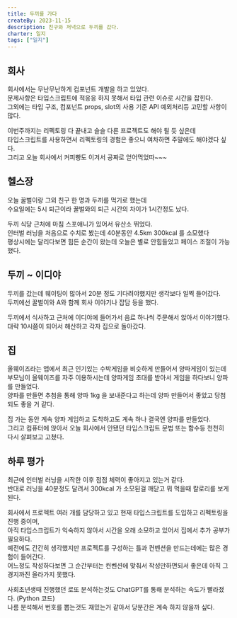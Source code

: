 ```yaml
---
title: 두끼를 가다
createBy: 2023-11-15
description: 친구와 저녁으로 두끼를 갔다.
charter: 일지
tags: ["일지"]
---
```


## 회사

회사에서는 무난무난하게 컴포넌트 개발을 하고 있었다.  
문제사항은 타입스크립트에 적응응 하지 못해서 타입 관련 이슈로 시간을 잡힌다.  
그외에는 타입 구조, 컴포넌트 props, slot의 사용 기준 API 예외처리등 고민할 사항이 많다.

이번주까지는 리펙토링 다 끝내고 슬슬 다른 프로젝트도 해야 될 듯 싶은데  
타입스크립트를 사용하면서 리펙토링의 경험은 좋으니 여차하면 주말에도 해야겠다 싶다.  
그리고 오늘 회사에서 커피빵도 이겨서 공짜로 얻어먹었따~~~

## 헬스장

오늘 꿀벌이랑 그외 친구 한 명과 두끼를 먹기로 했는데  
수요일에는 5시 퇴근이라 꿀벌와의 퇴근 시간의 차이가 1시간정도 났다.

두끼 식당 근처에 마침 스포애니가 있어서 유산소 뛰었다.  
인터벌 러닝을 처음으로 수치로 봤는데 40분동안 4.5km 300kcal 를 소모했다  
평상시에는 달리다보면 힘든 순간이 왔는데 오늘은 별로 안힘들었고 페이스 조절이 가능했다.

## 두끼 ~ 이디야

두끼를 갔는데 웨이팅이 많아서 20분 정도 기다려야했지만 생각보다 일찍 들어갔다.  
두끼에선 꿀벌이와 A와 함께 회사 이야기나 잡담 등을 했다.

두끼에서 식사하고 근처에 이디야에 들어가서 음료 하나씩 주문해서 앉아서 이야기했다.  
대략 10시쯤이 되어서 해산하고 각자 집으로 돌아갔다.

## 집

올웨이즈라는 앱에서 최근 인기있는 수박게임을 비슷하게 만들어서 양파게임이 있는데  
부모님이 올웨이즈를 자주 이용하시는데 양파게임 초대를 받아서 게임을 하다보니 양파를 만들었다.  
양파를 만들면 추첨을 통해 양파 1kg 을 보내준다고 하는데 양파 만들어서 좋았고 당첨되도 좋을 거 같다.

집 가는 동안 계속 양파 게임하고 도착하고도 계속 하나 결국엔 양파를 만들었다.  
그리고 컴퓨터에 앉아서 오늘 회사에서 안됐던 타입스크립트 문법 또는 함수등 천천히 다시 살펴보고 고쳤다.

## 하루 평가

최근에 인터벌 러닝을 시작한 이후 점점 체력이 좋아지고 있는거 같다.  
반대로 러닝을 40분정도 달려서 300kcal 가 소모된걸 깨닫고 뭐 먹을때 칼로리를 보게 된다.

회사에서 프로젝트 여러 개를 담당하고 있고 현재 타입스크립트를 도입하고 리펙토링을 진행 중이며,  
아직 타입스크립트가 익숙하지 않아서 시간을 오래 소모하고 있어서 집에서 추가 공부가 필요하다.  
예전에도 간간히 생각했지만 프로젝트를 구성하는 틀과 컨벤션을 만드는데에는 많은 경험이 들어간다.  
어느정도 작성하다보면 그 순간부터는 컨벤션에 맞춰서 작성만하면되서 좋은데 아직 그 경지까진 올라가지 못했다.

사회초년생때 진행했던 로또 분석하는것도 ChatGPT를 통해 분석하는 속도가 빨라졌다. (Python 코드)  
나름 분석해서 번호를 뽑는것도 재밌는거 같아서 당분간은 계속 하지 않을까 싶다.
